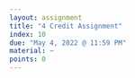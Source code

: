 ```yaml
---
layout: assignment
title: "4 Credit Assignment"
index: 10
due: "May 4, 2022 @ 11:59 PM"
material: ~
points: 0
--- 
```

